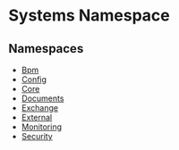 ﻿---
uid: Systems
---
# Systems Namespace
## Namespaces
- [Bpm](Systems.Bpm.md)  
- [Config](Systems.Config.md)  
- [Core](Systems.Core.md)  
- [Documents](Systems.Documents.md)  
- [Exchange](Systems.Exchange.md)  
- [External](Systems.External.md)  
- [Monitoring](Systems.Monitoring.md)  
- [Security](Systems.Security.md)  

